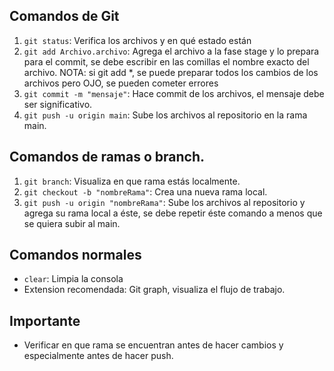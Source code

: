 ## Comandos de Git
 1. `git status`: Verifica los archivos y en qué estado están
 2. `git add Archivo.archivo`: Agrega el archivo a la fase stage y lo prepara para el commit, se debe escribir en las comillas el nombre  exacto del archivo. NOTA: si git add *, se puede preparar todos los cambios de los archivos pero OJO, se pueden cometer errores
 3. `git commit -m "mensaje"`: Hace commit de los archivos, el mensaje debe ser significativo.
 4. `git push -u origin main`: Sube los archivos al repositorio en la rama main.

## Comandos de ramas o branch.
 1. `git branch`: Visualiza en que rama estás localmente.
 2. `git checkout -b "nombreRama"`: Crea una nueva rama local.
 3. `git push -u origin "nombreRama"`: Sube los archivos al repositorio y agrega su rama local a éste, se debe repetir éste comando a menos que se quiera subir al main.

## Comandos normales
 -  `clear`: Limpia la consola
 -  Extension recomendada: Git graph, visualiza el flujo de trabajo.

## Importante
 -  Verificar en que rama se encuentran antes de hacer cambios y especialmente antes de hacer push.